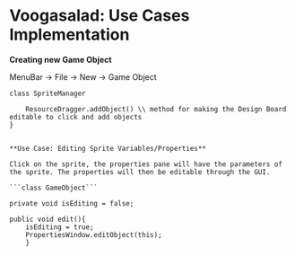 Voogasalad: Use Cases Implementation
===================

**Creating new Game Object**

MenuBar -> File -> New -> Game Object

```class SpriteManager```
```public void add(GameObject o){
	ResourceDragger.addObject() \\ method for making the Design Board editable to click and add objects
}


**Use Case: Editing Sprite Variables/Properties**

Click on the sprite, the properties pane will have the parameters of the sprite. The properties will then be editable through the GUI.

```class GameObject```

private void isEditing = false;

public void edit(){
	isEditing = true;
	PropertiesWindow.editObject(this);
	}